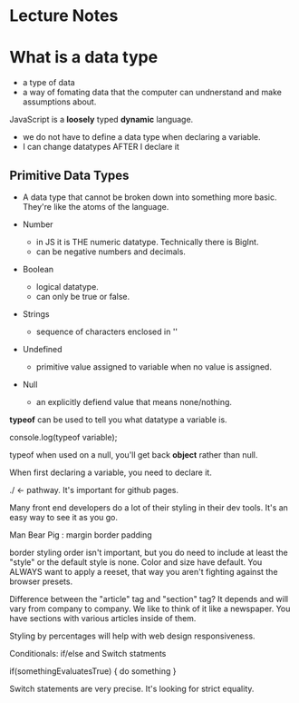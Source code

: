# Lecture Notes

# What is a data type
- a type of data
- a way of fomating data that the computer can undnerstand and make assumptions about.

JavaScript is a **loosely** typed **dynamic** language.
- we do not have to define a data type when declaring a variable.
- I can change datatypes AFTER I declare it

## Primitive Data Types
- A data type that cannot be broken down into something more basic. They're like the atoms of the language.

- Number
  - in JS it is THE numeric datatype. Technically there is BigInt.
  - can be negative numbers and decimals.
- Boolean
  - logical datatype.
  - can only be true or false.
- Strings
  - sequence of characters enclosed in ''
- Undefined
  - primitive value assigned to variable when no value is assigned.
- Null
  - an explicitly defiend value that means none/nothing.

**typeof** can be used to tell you what datatype a variable is.

console.log(typeof variable);

typeof when used on a null, you'll get back **object** rather than null.

When first declaring a variable, you need to declare it.

./ <- pathway. It's important for github pages.

Many front end developers do a lot of their styling in their dev tools. It's an easy way to see it as you go.

Man Bear Pig : margin border padding

border styling order isn't important, but you do need to include at least the "style" or the default style is none. Color and size have default.
You ALWAYS want to apply a reeset, that way you aren't fighting against the browser presets.

Difference between the "article" tag and "section" tag? It depends and will vary from company to company. We like to think of it like a newspaper. You have sections with various articles inside of them.

Styling by percentages will help with web design responsiveness.

Conditionals: if/else and Switch statments

if(somethingEvaluatesTrue) {
  do something
}

Switch statements are very precise. It's looking for strict equality.